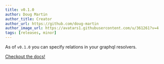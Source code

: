 ```yaml
---
title: v0.1.0
author: Doug Martin
author_title: Creator
author_url: https://github.com/doug-martin
author_image_url: https://avatars1.githubusercontent.com/u/361261?v=4
tags: [releases, minor]
---
```


As of `v0.1.0` you can specify relations in your graphql resolvers.

[Checkout the docs!](docs/graphql/relations)
